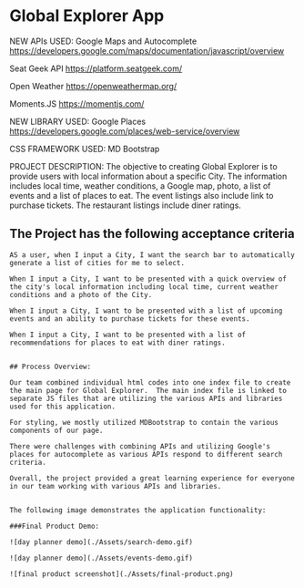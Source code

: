 # Global Explorer App 

NEW APIs USED:
Google Maps and Autocomplete
https://developers.google.com/maps/documentation/javascript/overview

Seat Geek API
https://platform.seatgeek.com/

Open Weather
https://openweathermap.org/

Moments.JS
https://momentjs.com/

NEW LIBRARY USED:
Google Places
https://developers.google.com/places/web-service/overview

CSS FRAMEWORK USED:
MD Bootstrap

PROJECT DESCRIPTION:
The objective to creating Global Explorer is to provide users with local information about a specific City.  The information includes local time, weather conditions, a Google map, photo, a list of events and a list of places to eat. The event listings also include link to purchase tickets. The restaurant listings include diner ratings. 

## The Project has the following acceptance criteria


```
AS a user, when I input a City, I want the search bar to automatically generate a list of cities for me to select. 

When I input a City, I want to be presented with a quick overview of the city's local information including local time, current weather conditions and a photo of the City. 

When I input a City, I want to be presented with a list of upcoming events and an ability to purchase tickets for these events. 

When I input a City, I want to be presented with a list of recommendations for places to eat with diner ratings. 


## Process Overview:

Our team combined individual html codes into one index file to create the main page for Global Explorer.  The main index file is linked to separate JS files that are utilizing the various APIs and libraries used for this application. 

For styling, we mostly utilized MDBootstrap to contain the various components of our page.  

There were challenges with combining APIs and utilizing Google's places for autocomplete as various APIs respond to different search criteria. 

Overall, the project provided a great learning experience for everyone in our team working with various APIs and libraries. 


The following image demonstrates the application functionality:

###Final Product Demo:

![day planner demo](./Assets/search-demo.gif)

![day planner demo](./Assets/events-demo.gif)

![final product screenshot](./Assets/final-product.png)



